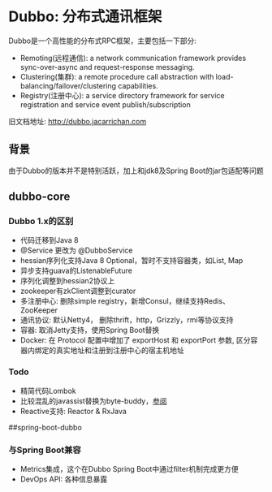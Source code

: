 Dubbo: 分布式通讯框架
======================================
Dubbo是一个高性能的分布式RPC框架，主要包括一下部分:

* Remoting(远程通信): a network communication framework provides sync-over-async and request-response messaging.
* Clustering(集群): a remote procedure call abstraction with load-balancing/failover/clustering capabilities.
* Registry(注册中心): a service directory framework for service registration and service event publish/subscription

旧文档地址: http://dubbo.jacarrichan.com

## 背景
由于Dubbo的版本并不是特别活跃，加上和jdk8及Spring Boot的jar包适配等问题

## dubbo-core

### Dubbo 1.x的区别
* 代码迁移到Java 8
* @Service 更改为 @DubboService
* hessian序列化支持Java 8 Optional，暂时不支持容器类，如List, Map
* 异步支持guava的ListenableFuture
* 序列化调整到hessian2协议上
* zookeeper有zkClient调整到curator
* 多注册中心: 删除simple registry，新增Consul，继续支持Redis、ZooKeeper
* 通讯协议: 默认Netty4， 删除thrift，http，Grizzly，rmi等协议支持
* 容器: 取消Jetty支持，使用Spring Boot替换
* Docker: 在 Protocol 配置中增加了 exportHost 和 exportPort 参数, 区分容器内绑定的真实地址和注册到注册中心的宿主机地址

### Todo
* 精简代码Lombok
* 比较混乱的javassist替换为byte-buddy，[参阅](https://blog.csdn.net/alex_xfboy/article/details/94204606)
* Reactive支持: Reactor & RxJava

##spring-boot-dubbo

### 与Spring Boot兼容
* Metrics集成，这个在Dubbo Spring Boot中通过filter机制完成更方便
* DevOps API: 各种信息暴露

